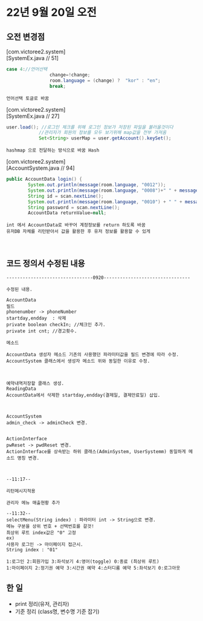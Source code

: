 # 22년 9월 20일 오전

## 오전 변경점

[com.victoree2.system]  
[SystemEx.java  // 51]

```java
case 4://언어선택
				change=!change;
				room.language = (change) ?  "kor" : "en";
				break;
```


    언어선택 토글로 바꿈


[com.victoree2.system]  
[SystemEx.java  // 27]

```java
user.load(); //로그인 체크를 위해 로그인 정보가 저장된 파일을 불러올것이다
			//관리자가 회원의 정보를 모두 보기위해 map값을 전부 가져옴
			Set<String> userMap = user.getAccount().keySet();
```

    hashmap 으로 전달하는 방식으로 바꿈	Hash


[com.victoree2.system]  
[AccountSystem.java  // 94]

```java
public AccountData login() {
		System.out.println(message(room.language, "0012"));
		System.out.println(message(room.language, "0008")+" " + message(room.language, "0009") + " : ");
		String id = scan.nextLine();
		System.out.println(message(room.language, "0010") + " " + message(room.language, "0009") + " : ");
		String password = scan.nextLine();
		AccountData returnValue=null;
```

    int 에서 AccountData로 바꾸어 계정정보를 return 하도록 바꿈
    유저DB 자체를 리턴받아서 값을 활용한 후 유저 정보를 활용할 수 있게

<br>

## 코드 정의서 수정된 내용

    --------------------------------0920--------------------------------

    수정된 내용.

    AccountData
    필드
    phonenumber -> phoneNumber
    startday,endday  : 삭제
    private boolean checkIn; //체크인 추가.
    private int cnt; //경고횟수.

    메소드

    AccountData 생성자 메소드 기존의 사용했던 파라미터값을 필드 변경에 따라 수정.
    AccountSystem 클래스에서 생성자 메소드 위와 동일한 이유로 수정.



    예약내역저장할 클래스 생성.
    ReadingData
    AccountData에서 삭제한 startday,endday(결제일, 결제만료일) 삽입.



    AccountSystem
    admin_check -> adminCheck 변경.


    ActionInterface
    pwReset -> pwdReset 변경.
    ActionInterface를 상속받는 하위 클래스(AdminSystem, UserSystemm) 동일하게 메소드 명칭 변경.



    --11:17--

    리턴메시지적용

    관리자 메뉴 매출현황 추가

    --11:32--
    selectMenu(String index) : 파라미터 int -> String으로 변경.
    메뉴 구분을 상위 번호 + 선택번호를 갈것!
    최상위 루트 index값은 "0" 고정
    ex)
    사용자 로그인 -> 마이페이지 접근시.
    String index : "01"

    1:로그인 2:회원가입 3:좌석보기 4:영어(toggle) 0:종료 (최상위 루트)
    1:마이페이지 2:정기권 예약 3:시간권 예약 4:스터디룸 예약 5:좌석보기 0:로그아웃

## 한 일

- print 정리(유저, 관리자)
- 기준 정리 (class명, 변수명 기준 잡기)